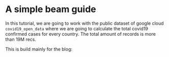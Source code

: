# A simple beam guide

In this tutorial, we are going to work with the public dataset of google cloud `covid19_open_data` where we are going to calculate the total covid19 confirmed cases for every country. The total amount of records is more than 19M recs.

This is build mainly for the blog: 